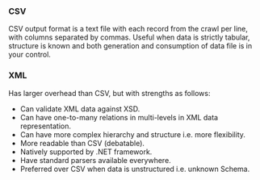 ### CSV
CSV output format is a text file with each record from the crawl per line, with columns separated by commas. Useful when data is strictly tabular, structure is known and both generation and consumption of data file is in your control. 

### XML
Has larger overhead than CSV, but with strengths as follows:
- Can validate XML data against XSD.
- Can have one-to-many relations in multi-levels in XML data representation.
- Can have more complex hierarchy and structure i.e. more flexibility.
- More readable than CSV (debatable).
- Natively supported by .NET framework.
- Have standard parsers available everywhere.
- Preferred over CSV when data is unstructured i.e. unknown Schema.
